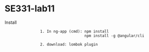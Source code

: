 # SE331-lab11
Install 
                    
                    1. In ng-app (cmd): npm install
                                        npm install -g @angular/cli
                    
                    2. download: lombok plugin
